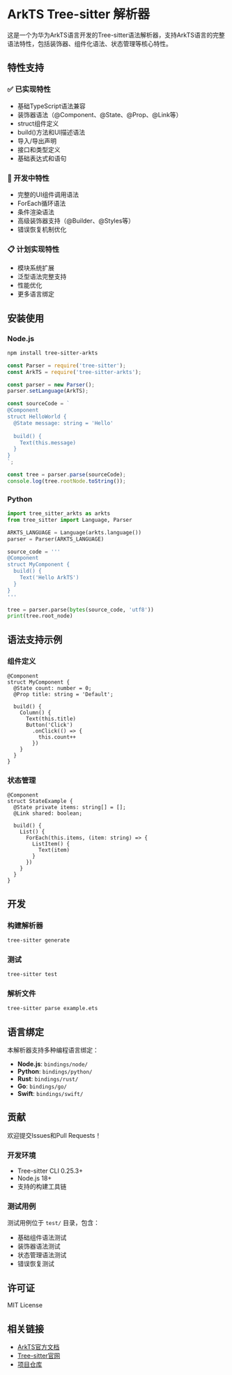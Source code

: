 # ArkTS Tree-sitter 解析器

这是一个为华为ArkTS语言开发的Tree-sitter语法解析器，支持ArkTS语言的完整语法特性，包括装饰器、组件化语法、状态管理等核心特性。

## 特性支持

### ✅ 已实现特性
- 基础TypeScript语法兼容
- 装饰器语法（@Component、@State、@Prop、@Link等）
- struct组件定义
- build()方法和UI描述语法
- 导入/导出声明
- 接口和类型定义
- 基础表达式和语句

### 🚧 开发中特性
- 完整的UI组件调用语法
- ForEach循环语法
- 条件渲染语法
- 高级装饰器支持（@Builder、@Styles等）
- 错误恢复机制优化

### 📋 计划实现特性
- 模块系统扩展
- 泛型语法完整支持
- 性能优化
- 更多语言绑定

## 安装使用

### Node.js

```bash
npm install tree-sitter-arkts
```

```javascript
const Parser = require('tree-sitter');
const ArkTS = require('tree-sitter-arkts');

const parser = new Parser();
parser.setLanguage(ArkTS);

const sourceCode = `
@Component
struct HelloWorld {
  @State message: string = 'Hello'
  
  build() {
    Text(this.message)
  }
}
`;

const tree = parser.parse(sourceCode);
console.log(tree.rootNode.toString());
```

### Python

```python
import tree_sitter_arkts as arkts
from tree_sitter import Language, Parser

ARKTS_LANGUAGE = Language(arkts.language())
parser = Parser(ARKTS_LANGUAGE)

source_code = '''
@Component  
struct MyComponent {
  build() {
    Text('Hello ArkTS')
  }
}
'''

tree = parser.parse(bytes(source_code, 'utf8'))
print(tree.root_node)
```

## 语法支持示例

### 组件定义
```arkts
@Component
struct MyComponent {
  @State count: number = 0;
  @Prop title: string = 'Default';
  
  build() {
    Column() {
      Text(this.title)
      Button('Click')
        .onClick(() => {
          this.count++
        })
    }
  }
}
```

### 状态管理
```arkts
@Component
struct StateExample {
  @State private items: string[] = [];
  @Link shared: boolean;
  
  build() {
    List() {
      ForEach(this.items, (item: string) => {
        ListItem() {
          Text(item)
        }
      })
    }
  }
}
```

## 开发

### 构建解析器
```bash
tree-sitter generate
```

### 测试
```bash
tree-sitter test
```

### 解析文件
```bash
tree-sitter parse example.ets
```

## 语言绑定

本解析器支持多种编程语言绑定：

- **Node.js**: `bindings/node/`
- **Python**: `bindings/python/`
- **Rust**: `bindings/rust/`
- **Go**: `bindings/go/`
- **Swift**: `bindings/swift/`

## 贡献

欢迎提交Issues和Pull Requests！

### 开发环境
- Tree-sitter CLI 0.25.3+
- Node.js 18+
- 支持的构建工具链

### 测试用例
测试用例位于 `test/` 目录，包含：
- 基础组件语法测试
- 装饰器语法测试  
- 状态管理语法测试
- 错误恢复测试

## 许可证

MIT License

## 相关链接

- [ArkTS官方文档](https://developer.harmonyos.com/cn/docs/documentation/doc-guides-V3/arkts-get-started-0000001504769321-V3)
- [Tree-sitter官网](https://tree-sitter.github.io/)
- [项目仓库](https://github.com/million-mo/arkts_language_server)